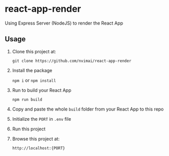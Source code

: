 # react-app-render

Using Express Server (NodeJS) to render the React App

## Usage
1. Clone this project at:

    `git clone https://github.com/nvimai/react-app-render`
2. Install the package

    `npm i` or `npm install`
3. Run to build your React App
  
    `npm run build`
4. Copy and paste the whole `build` folder from your React App to this repo
5. Initialize the `PORT` in `.env` file
6. Run this project
7. Browse this project at:
    
    `http://localhost:{PORT}`